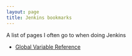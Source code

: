 ```yaml
---
layout: page
title: Jenkins bookmarks
---
```

A list of pages I often go to when doing Jenkins

* [Global Variable Reference](https://qa.nuxeo.org/jenkins/pipeline-syntax/globals)